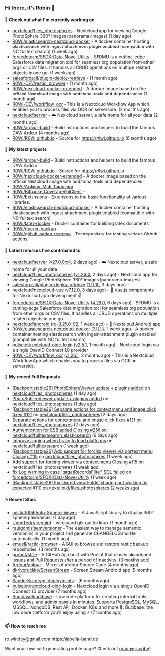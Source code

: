 ### Hi there, it's Robin 👋

#### 👷 Check out what I'm currently working on

- [nextcloud/files_photospheres](https://github.com/nextcloud/files_photospheres) - Nextcloud app for viewing Google PhotoSphere 360° images (panorama-images) (1 day ago)
- [R0Wi/elasticsearch-nextcloud-docker](https://github.com/R0Wi/elasticsearch-nextcloud-docker) - A docker container hosting elasticsearch with ingest-attachment plugin enabled (compatible with NC fulltext search) (1 week ago)
- [forcedotcom/SFDX-Data-Move-Utility](https://github.com/forcedotcom/SFDX-Data-Move-Utility) - SFDMU is a cutting-edge Salesforce data migration tool for seamless org population from other orgs or CSV files. It handles all CRUD operations on multiple related objects in one go. (1 week ago)
- [salesforcecli/plugin-deploy-retrieve](https://github.com/salesforcecli/plugin-deploy-retrieve) -  (1 month ago)
- [R0Wi-DEV/restic_browser](https://github.com/R0Wi-DEV/restic_browser) -  (1 month ago)
- [R0Wi/nextcloud-docker-extended](https://github.com/R0Wi/nextcloud-docker-extended) - A docker image based on the official Nextcloud image with additional tools and dependencies (1 month ago)
- [R0Wi-DEV/workflow_ocr](https://github.com/R0Wi-DEV/workflow_ocr) - This is a Nextcloud Workflow App which enables you to process files via OCR on serverside. (2 months ago)
- [nextcloud/server](https://github.com/nextcloud/server) - ☁️ Nextcloud server, a safe home for all your data (2 months ago)
- [R0Wi/ardour-build](https://github.com/R0Wi/ardour-build) - Build instructions and helpers to build the famous DAW Ardour (4 months ago)
- [R0Wi/R0Wi.github.io](https://github.com/R0Wi/R0Wi.github.io) - Source for https://r0wi.github.io (6 months ago)

#### 🌱 My latest projects

- [R0Wi/ardour-build](https://github.com/R0Wi/ardour-build) - Build instructions and helpers to build the famous DAW Ardour
- [R0Wi/R0Wi.github.io](https://github.com/R0Wi/R0Wi.github.io) - Source for https://r0wi.github.io
- [R0Wi/nextcloud-docker-extended](https://github.com/R0Wi/nextcloud-docker-extended) - A docker image based on the official Nextcloud image with additional tools and dependencies
- [R0Wi/Arduino-Midi-Taptempo](https://github.com/R0Wi/Arduino-Midi-Taptempo) - 
- [R0Wi/BitbucketCoverageApiClient](https://github.com/R0Wi/BitbucketCoverageApiClient) - 
- [R0Wi/Extensions](https://github.com/R0Wi/Extensions) - Extensions to the basic functionality of various libraries.
- [R0Wi/elasticsearch-nextcloud-docker](https://github.com/R0Wi/elasticsearch-nextcloud-docker) - A docker container hosting elasticsearch with ingest-attachment plugin enabled (compatible with NC fulltext search)
- [R0Wi/latex-docker](https://github.com/R0Wi/latex-docker) - Docker container for building latex documents
- [R0Wi/docker-backup](https://github.com/R0Wi/docker-backup) - 
- [R0Wi/github-action-testrepo](https://github.com/R0Wi/github-action-testrepo) - Testrepository for testing various Github actions

#### 🔭 Latest releases I've contributed to

- [nextcloud/server](https://github.com/nextcloud/server) ([v27.0.0rc4](https://github.com/nextcloud/server/releases/tag/v27.0.0rc4), 2 days ago) - ☁️ Nextcloud server, a safe home for all your data
- [nextcloud/files_photospheres](https://github.com/nextcloud/files_photospheres) ([v1.26.4](https://github.com/nextcloud/files_photospheres/releases/tag/v1.26.4), 2 days ago) - Nextcloud app for viewing Google PhotoSphere 360° images (panorama-images)
- [salesforcecli/plugin-deploy-retrieve](https://github.com/salesforcecli/plugin-deploy-retrieve) ([1.11.10](https://github.com/salesforcecli/plugin-deploy-retrieve/releases/tag/1.11.10), 3 days ago) - 
- [nextcloud/nextcloud-vue](https://github.com/nextcloud/nextcloud-vue) ([v7.12.0](https://github.com/nextcloud/nextcloud-vue/releases/tag/v7.12.0), 3 days ago) - 🍱 Vue.js components for Nextcloud app development  ✌
- [forcedotcom/SFDX-Data-Move-Utility](https://github.com/forcedotcom/SFDX-Data-Move-Utility) ([4.28.0](https://github.com/forcedotcom/SFDX-Data-Move-Utility/releases/tag/4.28.0), 6 days ago) - SFDMU is a cutting-edge Salesforce data migration tool for seamless org population from other orgs or CSV files. It handles all CRUD operations on multiple related objects in one go.
- [nextcloud/android](https://github.com/nextcloud/android) ([rc-3.25.0-02](https://github.com/nextcloud/android/releases/tag/rc-3.25.0-02), 1 week ago) - 📱 Nextcloud Android app
- [R0Wi/elasticsearch-nextcloud-docker](https://github.com/R0Wi/elasticsearch-nextcloud-docker) ([7.17.10](https://github.com/R0Wi/elasticsearch-nextcloud-docker/releases/tag/7.17.10), 1 week ago) - A docker container hosting elasticsearch with ingest-attachment plugin enabled (compatible with NC fulltext search)
- [pulsejet/nextcloud-oidc-login](https://github.com/pulsejet/nextcloud-oidc-login) ([v2.5.1](https://github.com/pulsejet/nextcloud-oidc-login/releases/tag/v2.5.1), 1 month ago) - Nextcloud login via a single OpenID Connect 1.0 provider
- [R0Wi-DEV/workflow_ocr](https://github.com/R0Wi-DEV/workflow_ocr) ([v1.26.1](https://github.com/R0Wi-DEV/workflow_ocr/releases/tag/v1.26.1), 2 months ago) - This is a Nextcloud Workflow App which enables you to process files via OCR on serverside.

#### 🔨 My recent Pull Requests

- [[Backport stable26] PhotoSphereViewer update &#43; plugins added](https://github.com/nextcloud/files_photospheres/pull/126) on [nextcloud/files_photospheres](https://github.com/nextcloud/files_photospheres) (1 day ago)
- [PhotoSphereViewer update &#43; plugins added](https://github.com/nextcloud/files_photospheres/pull/125) on [nextcloud/files_photospheres](https://github.com/nextcloud/files_photospheres) (1 day ago)
- [[Backport stable26] Separate actions for contextmenu and image click fixes #121](https://github.com/nextcloud/files_photospheres/pull/123) on [nextcloud/files_photospheres](https://github.com/nextcloud/files_photospheres) (2 days ago)
- [Separate actions for contextmenu and image click fixes #121](https://github.com/nextcloud/files_photospheres/pull/122) on [nextcloud/files_photospheres](https://github.com/nextcloud/files_photospheres) (2 days ago)
- [Authentication for ES8 added Closing #256](https://github.com/nextcloud/fulltextsearch_elasticsearch/pull/261) on [nextcloud/fulltextsearch_elasticsearch](https://github.com/nextcloud/fulltextsearch_elasticsearch) (6 days ago)
- [Improve logging when trying to load platforms](https://github.com/nextcloud/fulltextsearch/pull/749) on [nextcloud/fulltextsearch](https://github.com/nextcloud/fulltextsearch) (1 week ago)
- [[Backport stable26] Add support for forcing viewer via context menu Closing #115](https://github.com/nextcloud/files_photospheres/pull/119) on [nextcloud/files_photospheres](https://github.com/nextcloud/files_photospheres) (1 week ago)
- [Add support for forcing viewer via context menu Closing #115](https://github.com/nextcloud/files_photospheres/pull/117) on [nextcloud/files_photospheres](https://github.com/nextcloud/files_photospheres) (1 week ago)
- [fix:Log warning in case &#39;targetRecordsFilter&#39; SQL failed](https://github.com/forcedotcom/SFDX-Data-Move-Utility/pull/599) on [forcedotcom/SFDX-Data-Move-Utility](https://github.com/forcedotcom/SFDX-Data-Move-Utility) (1 week ago)
- [[Backport stable26] Fix shared view Folder sharing not working as expected #110](https://github.com/nextcloud/files_photospheres/pull/113) on [nextcloud/files_photospheres](https://github.com/nextcloud/files_photospheres) (2 weeks ago)

#### ⭐ Recent Stars

- [mistic100/Photo-Sphere-Viewer](https://github.com/mistic100/Photo-Sphere-Viewer) - A JavaScript library to display 360° sphere panoramas. (1 day ago)
- [UnnoTed/wireguird](https://github.com/UnnoTed/wireguird) - wireguard gtk gui for linux (1 month ago)
- [raulgomis/semversioner](https://github.com/raulgomis/semversioner) - The easiest way to manage semantic versioning in your project and generate CHANGELOG.md file automatically. (1 month ago)
- [emuell/restic-browser](https://github.com/emuell/restic-browser) - A GUI to browse and restore restic backup repositories. (3 months ago)
- [probot/stale](https://github.com/probot/stale) - A GitHub App built with Probot that closes abandoned Issues and Pull Requests after a period of inactivity. (3 months ago)
- [Ardour/ardour](https://github.com/Ardour/ardour) - Mirror of Ardour Source Code (4 months ago)
- [dkrivoruchko/ScreenStream](https://github.com/dkrivoruchko/ScreenStream) - Screen Stream Android app (5 months ago)
- [SanderKnape/pr-deployments](https://github.com/SanderKnape/pr-deployments) -  (6 months ago)
- [pulsejet/nextcloud-oidc-login](https://github.com/pulsejet/nextcloud-oidc-login) - Nextcloud login via a single OpenID Connect 1.0 provider (7 months ago)
- [Budibase/budibase](https://github.com/Budibase/budibase) - Low code platform for creating internal tools, workflows, and admin panels in minutes. Supports PostgreSQL, MySQL, MSSQL, MongoDB, Rest API, Docker, K8s, and more 🚀. Budibase, the low code platform you&#39;ll enjoy using ⚡   (7 months ago)

#### 📫 How to reach me
[ro.windey@gmail.com](mailto:ro.windey@gmailcom)
https://labella-band.de

Want your own self-generating profile page? Check out [readme-scribe](https://github.com/muesli/readme-scribe)!